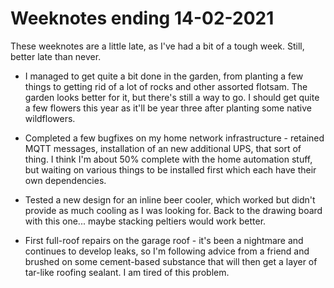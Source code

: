 # Weeknotes ending 14-02-2021

These weeknotes are a little late, as I've had a bit of a tough week. Still,
better late than never.

* I managed to get quite a bit done in the garden, from planting a few things to
  getting rid of a lot of rocks and other assorted flotsam. The garden looks
  better for it, but there's still a way to go. I should get quite a few flowers
  this year as it'll be year three after planting some native wildflowers.
  
* Completed a few bugfixes on my home network infrastructure - retained MQTT
  messages, installation of an new additional UPS, that sort of thing. I think
  I'm about 50% complete with the home automation stuff, but waiting on various
  things to be installed first which each have their own dependencies.
  
* Tested a new design for an inline beer cooler, which worked but didn't provide
  as much cooling as I was looking for. Back to the drawing board with this
  one...  maybe stacking peltiers would work better.

* First full-roof repairs on the garage roof - it's been a nightmare and
  continues to develop leaks, so I'm following advice from a friend and brushed
  on some cement-based substance that will then get a layer of tar-like roofing
  sealant. I am tired of this problem.
  

